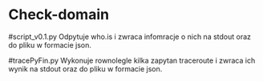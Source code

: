 # Check-domain

#script_v0.1.py 
Odpytuje who.is i zwraca infomracje o nich na stdout oraz do pliku w formacie json.

#tracePyFin.py 
Wykonuje rownolegle kilka zapytan traceroute i zwraca ich wynik na stdout oraz do pliku w formacie json.
